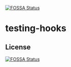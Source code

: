 [![FOSSA Status](https://app.fossa.com/api/projects/git%2Bgithub.com%2Fkirogum%2Ftesting-hooks.svg?type=shield)](https://app.fossa.com/projects/git%2Bgithub.com%2Fkirogum%2Ftesting-hooks?ref=badge_shield)

# testing-hooks

## License
[![FOSSA Status](https://app.fossa.com/api/projects/git%2Bgithub.com%2Fkirogum%2Ftesting-hooks.svg?type=large)](https://app.fossa.com/projects/git%2Bgithub.com%2Fkirogum%2Ftesting-hooks?ref=badge_large)